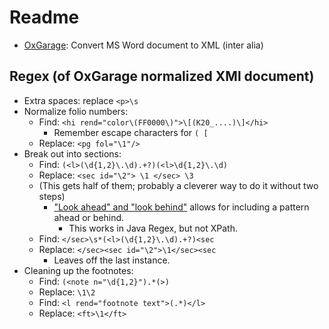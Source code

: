 # Readme

- [OxGarage](https://oxgarage.tei-c.org/#): Convert MS Word document to XML (inter alia)

## Regex (of OxGarage normalized XMl document)

- Extra spaces: replace `<p>\s`
- Normalize folio numbers:
  - Find: `<hi rend="color\(FF0000\)">\[(K20_....)\]</hi>`
    - Remember escape characters for `( [`
  - Replace: `<pg fol="\1"/>`
- Break out into sections:
  - Find: `(<l>(\d{1,2}\.\d).+?)(<l>\d{1,2}\.\d)`
  - Replace: `<sec id="\2"> \1 </sec> \3`
  - (This gets half of them; probably a cleverer way to do it without two steps)
    - ["Look ahead" and "look behind"](https://www.regular-expressions.info/lookaround.html) allows for including a pattern ahead or behind.
      - This works in Java Regex, but not XPath.
  - Find: `</sec>\s*(<l>(\d{1,2}\.\d).+?)<sec`
  - Replace: `</sec><sec id="\2">\1</sec><sec`
    - Leaves off the last instance.
- Cleaning up the footnotes:
  - Find: `(<note n="\d{1,2}").*(>)`
  - Replace: `\1\2`
  - Find: `<l rend="footnote text">(.*)</l>`
  - Replace: `<ft>\1</ft>`
